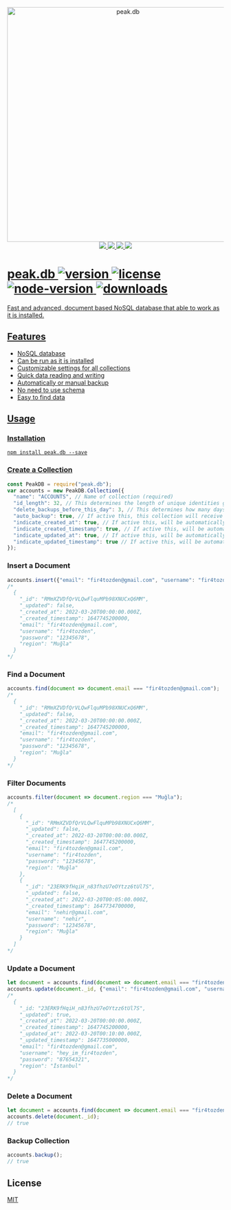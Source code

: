<div align="center">
  <a href="https://discord.js.org"><img src="https://discord.js.org/static/logo.svg" width="546" alt="peak.db"/>
  <br/>
  <img src="https://badgen.net/npm/v/peak.db"/>
  <img src="https://badgen.net/npm/license/peak.db"/>
  <img src="https://badgen.net/npm/node/peak.db"/>
  <img src="https://badgen.net/npm/dt/peak.db"/>
</div>

# peak.db ![version](https://badgen.net/npm/v/peak.db) ![license](https://badgen.net/npm/license/peak.db) ![node-version](https://badgen.net/npm/node/peak.db) ![downloads](https://badgen.net/npm/dt/peak.db)

Fast and advanced, document based NoSQL database that able to work as it is installed.

## Features

  * NoSQL database
  * Can be run as it is installed
  * Customizable settings for all collections
  * Quick data reading and writing
  * Automatically or manual backup
  * No need to use schema
  * Easy to find data

## Usage

### Installation
```
npm install peak.db --save
```

### Create a Collection
```js
const PeakDB = require("peak.db");
var accounts = new PeakDB.Collection({
  "name": "ACCOUNTS", // Name of collection (required)
  "id_length": 32, // This determines the length of unique identities given to documents. (no required, default: 32)
  "delete_backups_before_this_day": 3, // This determines how many days of backups will be deleted. (no required, default: 3)
  "auto_backup": true, // If active this, this collection will receive automatic backups. (no required, default: false)
  "indicate_created_at": true, // If active this, will be automatically specified date when documents are created. (no required, default: false)
  "indicate_created_timestamp": true, // If active this, will be automatically specified timestamp when documents are created. (no required, default: false)
  "indicate_updated_at": true, // If active this, will be automatically specified date when documents are updated. (no required, default: false)
  "indicate_updated_timestamp": true // If active this, will be automatically specified timestamp when documents are updated. (no required, default: false)
});
```

### Insert a Document
```js
accounts.insert({"email": "fir4tozden@gmail.com", "username": "fir4tozden", "password": "12345678", "region": "Muğla"});
/*
  {
    "_id": "RMmXZVDfQrVLQwFlquMPb98XNUCxQ6MM",
    "_updated": false,
    "_created_at": 2022-03-20T00:00:00.000Z,
    "_created_timestamp": 1647745200000,
    "email": "fir4tozden@gmail.com",
    "username": "fir4tozden",
    "password": "12345678",
    "region": "Muğla"
  }
*/
```

### Find a Document
```js
accounts.find(document => document.email === "fir4tozden@gmail.com");
/*
  {
    "_id": "RMmXZVDfQrVLQwFlquMPb98XNUCxQ6MM",
    "_updated": false,
    "_created_at": 2022-03-20T00:00:00.000Z,
    "_created_timestamp": 1647745200000,
    "email": "fir4tozden@gmail.com",
    "username": "fir4tozden",
    "password": "12345678",
    "region": "Muğla"
  }
*/
```

### Filter Documents
```js
accounts.filter(document => document.region === "Muğla");
/*
  [
    {
      "_id": "RMmXZVDfQrVLQwFlquMPb98XNUCxQ6MM",
      "_updated": false,
      "_created_at": 2022-03-20T00:00:00.000Z,
      "_created_timestamp": 1647745200000,
      "email": "fir4tozden@gmail.com",
      "username": "fir4tozden",
      "password": "12345678",
      "region": "Muğla"
    },
    {
      "_id": "23ERK9fHqiH_n83fhzU7eOYtzz6tUl7S",
      "_updated": false,
      "_created_at": 2022-03-20T00:05:00.000Z,
      "_created_timestamp": 1647734700000,
      "email": "nehir@gmail.com",
      "username": "nehir",
      "password": "12345678",
      "region": "Muğla"
    }
  ]
*/
```

### Update a Document
```js
let document = accounts.find(document => document.email === "fir4tozden@gmail.com");
accounts.update(document._id, {"email": "fir4tozden@gmail.com", "username": "hey_im_fir4tozden", "password": "87654321", "region": "İstanbul"});
/*
  {
    "_id: "23ERK9fHqiH_n83fhzU7eOYtzz6tUl7S",
    "_updated": true,
    "_created_at": 2022-03-20T00:00:00.000Z,
    "_created_timestamp": 1647745200000,
    "_updated_at": 2022-03-20T00:10:00.000Z,
    "_updated_timestamp": 1647735000000,
    "email": "fir4tozden@gmail.com",
    "username": "hey_im_fir4tozden",
    "password": "87654321",
    "region": "İstanbul"
  }
*/
```

### Delete a Document
```js
let document = accounts.find(document => document.email === "fir4tozden@gmail.com");
accounts.delete(document._id);
// true
```

### Backup Collection
```js
accounts.backup();
// true
```

## License
[MIT](LICENSE.md)
